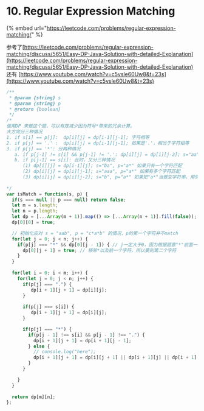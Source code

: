 # 10. Regular Expression Matching

{% embed url="https://leetcode.com/problems/regular-expression-matching/" %}

参考了[https://leetcode.com/problems/regular-expression-matching/discuss/5651/Easy-DP-Java-Solution-with-detailed-Explanation](https://leetcode.com/problems/regular-expression-matching/discuss/5651/Easy-DP-Java-Solution-with-detailed-Explanation) 还有 [https://www.youtube.com/watch?v=c5vsle60Uw8&t=23s](https://www.youtube.com/watch?v=c5vsle60Uw8&t=23s)

```javascript
/**
 * @param {string} s
 * @param {string} p
 * @return {boolean}
 */
/*
使用DP 来做这个题，可以有效减少因为符号*带来的冗余计算。
大方向分三种情况
1. if s[i] == p[j]:  dp[i][j] = dp[i-1][j-1]; 字符相等
2. if p[j] == '.' :  dp[i][j] = dp[i-1][j-1]; 如果是'.'，相当于字符相等
3. if p[j] == '*': 分两种情况
   a. if p[j-1] != s[i] && p[j-1] != '.': dp[i][j] = dp[i][j-2]; s="aa", p="b*" 我们可以理解为不要p中的'b'
   b. if p[j-1] == s[i]: 此时，又分三种情况
      (1) dp[i][j] = dp[i-1][j]; s="ba", p="a*" 如果只有一个字符匹配
      (2) dp[i][j] = dp[i][j-1]; s="aaa", p="a*" 如果有多个字符匹配
      (3) dp[i][j] = dp[i][j-2]; s="b", p="a*" 如果把"a*"当做空字符串，用情况a.的处理方式
                           
*/
var isMatch = function(s, p) {
  if(s === null || p === null) return false;
  let m = s.length;
  let n = p.length;
  let dp = [...Array(m + 1)].map(() => [...Array(n + 1)].fill(false));
  dp[0][0] = true;

  // 初始化应对 s = "aab", p = "c*a*b" 的情况，p的第一个字符并不match
  for(let j = 0; j < n; j++) {
    if(p[j] === "*" && dp[0][j - 1]) { // j一定大于0，因为根据题意"*"前面一定有字符
      dp[0][j + 1] = true; // 移除*以及前一个字符，所以要到第二个字符
    }
  }
  
  for(let i = 0; i < m; i++) {
    for(let j = 0; j < n; j++) {
      if(p[j] === ".") {
         dp[i + 1][j + 1] = dp[i][j];        
      }
      
      if(p[j] === s[i]) {
         dp[i + 1][j + 1] = dp[i][j];
      }

      if(p[j] === "*") {
        if(p[j - 1] !== s[i] && p[j - 1] !== ".") {
          dp[i + 1][j + 1] = dp[i + 1][j - 1];
        } else {
          // console.log("here");
          dp[i + 1][j + 1] = dp[i][j + 1] || dp[i + 1][j] || dp[i + 1][j - 1];
        }
      }

    }
  }
  
  return dp[m][n];
};
```

